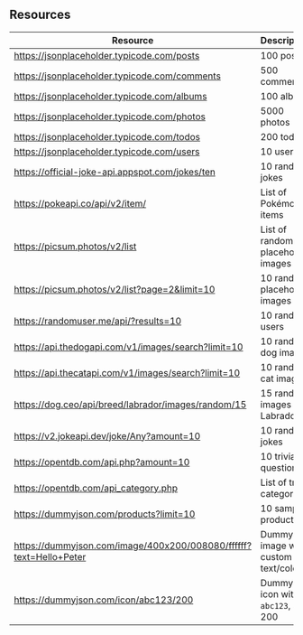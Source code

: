 ## Resources

| Resource                                                           | Description                           |
|--------------------------------------------------------------------|---------------------------------------|
| https://jsonplaceholder.typicode.com/posts                         | 100 posts                             |
| https://jsonplaceholder.typicode.com/comments                      | 500 comments                          |
| https://jsonplaceholder.typicode.com/albums                        | 100 albums                            |
| https://jsonplaceholder.typicode.com/photos                        | 5000 photos                           |
| https://jsonplaceholder.typicode.com/todos                         | 200 todos                             |
| https://jsonplaceholder.typicode.com/users                         | 10 users                              |
| https://official-joke-api.appspot.com/jokes/ten                    | 10 random jokes                       |
| https://pokeapi.co/api/v2/item/                                    | List of Pokémon items                 |
| https://picsum.photos/v2/list                                      | List of random placeholder images     |
| https://picsum.photos/v2/list?page=2&limit=10                      | 10 random placeholder images          |
| https://randomuser.me/api/?results=10                              | 10 random users                       |
| https://api.thedogapi.com/v1/images/search?limit=10                | 10 random dog images                  |
| https://api.thecatapi.com/v1/images/search?limit=10                | 10 random cat images                  |
| https://dog.ceo/api/breed/labrador/images/random/15                | 15 random images of Labrador          |
| https://v2.jokeapi.dev/joke/Any?amount=10                          | 10 random jokes                       |
| https://opentdb.com/api.php?amount=10                              | 10 trivia questions                   |
| https://opentdb.com/api_category.php                               | List of trivia categories             |
| https://dummyjson.com/products?limit=10                            | 10 sample products                    |
| https://dummyjson.com/image/400x200/008080/ffffff?text=Hello+Peter | Dummy image with custom text/color    |
| https://dummyjson.com/icon/abc123/200                              | Dummy icon with ID `abc123`, size 200 |
